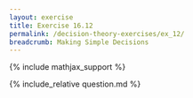 ```yaml
---
layout: exercise
title: Exercise 16.12
permalink: /decision-theory-exercises/ex_12/
breadcrumb: Making Simple Decisions
---
```


{% include mathjax_support %}

<div><i class="arrow-up loader" data-chapter="decision-theory-exercises" data-exercise="ex_12" data-rating="0"></i></div>
{% include_relative question.md %}
